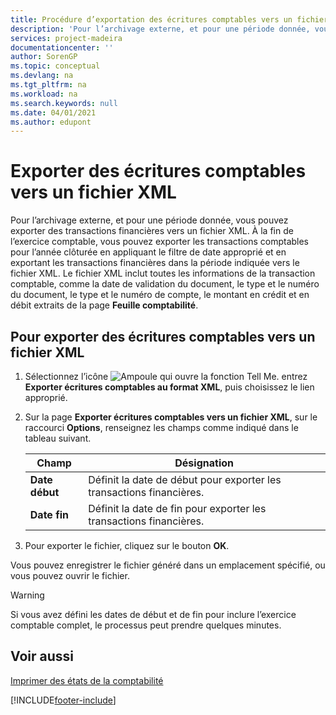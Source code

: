 ```yaml
---
title: Procédure d’exportation des écritures comptables vers un fichier XML
description: 'Pour l’archivage externe, et pour une période donnée, vous pouvez exporter des transactions financières vers un fichier XML.'
services: project-madeira
documentationcenter: ''
author: SorenGP
ms.topic: conceptual
ms.devlang: na
ms.tgt_pltfrm: na
ms.workload: na
ms.search.keywords: null
ms.date: 04/01/2021
ms.author: edupont
---
```

# <a name="export-general-ledger-entries-to-an-xml-file" />Exporter des écritures comptables vers un fichier XML
Pour l’archivage externe, et pour une période donnée, vous pouvez exporter des transactions financières vers un fichier XML. À la fin de l’exercice comptable, vous pouvez exporter les transactions comptables pour l’année clôturée en appliquant le filtre de date approprié et en exportant les transactions financières dans la période indiquée vers le fichier XML. Le fichier XML inclut toutes les informations de la transaction comptable, comme la date de validation du document, le type et le numéro du document, le type et le numéro de compte, le montant en crédit et en débit extraits de la page **Feuille comptabilité**.  

## <a name="to-export-general-ledger-entries-to-an-xml-file" />Pour exporter des écritures comptables vers un fichier XML

1.  Sélectionnez l’icône ![Ampoule qui ouvre la fonction Tell Me.](../../media/ui-search/search_small.png "Dites-moi ce que vous voulez faire") entrez **Exporter écritures comptables au format XML**, puis choisissez le lien approprié.  
2.  Sur la page **Exporter écritures comptables vers un fichier XML**, sur le raccourci **Options**, renseignez les champs comme indiqué dans le tableau suivant.  

    |Champ|Désignation|  
    |---------------------------------|---------------------------------------|  
    |**Date début**|Définit la date de début pour exporter les transactions financières.|  
    |**Date fin**|Définit la date de fin pour exporter les transactions financières.|  

3.  Pour exporter le fichier, cliquez sur le bouton **OK**.  

Vous pouvez enregistrer le fichier généré dans un emplacement spécifié, ou vous pouvez ouvrir le fichier.  

> [!WARNING]  
>  Si vous avez défini les dates de début et de fin pour inclure l’exercice comptable complet, le processus peut prendre quelques minutes.  

## <a name="see-also" />Voir aussi
[Imprimer des états de la comptabilité](how-to-print-general-ledger-reports.md)


[!INCLUDE[footer-include](../../includes/footer-banner.md)]
